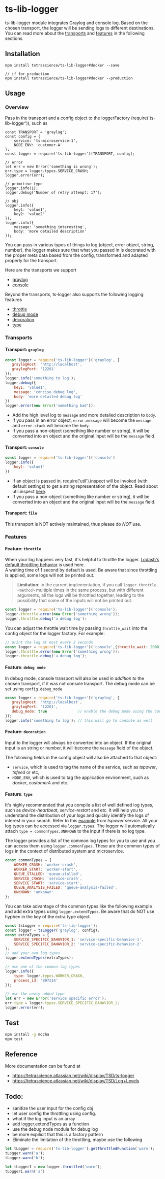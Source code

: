 # ts-lib-logger

ts-lib-logger module integrates Graylog and console log. 
Based on the chosen transport, the logger will be sending logs to different destinations. 
You can read more about the [transports](#transports) and [features](#features) in the following sections. 

## Installation
```
npm install tetrascience/ts-lib-logger#docker --save

// if for production
npm install tetrascience/ts-lib-logger#docker --production
```

## Usage

### Overview
Pass in  the transport and a config object to the loggerFactory (require('ts-lib-logger')), such as

```
const TRANSPORT = 'graylog';
const config = {
    service: 'ts-microservice-1',
    NODE_ENV: 'customer-A'
};
const logger = require('ts-lib-logger')(TRANSPORT, config);

// error 
let err = new Error('something is wrong');
err.type = logger.types.SERVICE_CRASH;
logger.error(err);

// primitive type
logger.info(1);
logger.debug('Number of retry attempt: 17');

// obj
logger.info({
    key1: 'value1',
    key2: 'value2'
});
logger.info({
    message: 'something interesting',
    body: 'more detailed description'
});
```

You can pass in various types of things to log (object, error object, string, number), 
the logger makes sure that what you passed in is decorated with the proper meta data based from the config, 
transformed and adapted properly for the transport. 

Here are the transports we support
* [graylog](#transport-graylog)
* [console](#transport-console)

Beyond the transports, ts-logger also supports the following logging features
* [throttle](#feature-throttle)
* [debug mode]((#feature-debug-mode))
* [decoration](#feature-decoration)
* [type](#feature-type)


### Transports
#### Transport: `graylog`
```javascript
const logger = require('ts-lib-logger')('graylog', {
   graylogHost: 'http://localhost',
   graylogPort: '12201'
});
logger.info('something to log');
logger.debug({
    key1: 'value1',
    message: 'concise debug log',
    body: 'more detailed debug log'
})
logger.error(new Error('something bad'));
```
* Add the high level log to `message` and more detailed description to `body`. 
* If you pass in an error object, `error.message` will become the `message` and `error.stack` will become the `body`.
* If you pass a non-object (something like number or string), it will be converted into an object and the 
original input will be the `message` field. 
  
#### Transport: `console`
```javascript
const logger = require('ts-lib-logger')('console')
logger.info({
    key1: 'value1'
})
```
* If an object is passed in, require('util').inspect will be invoked (with default settings) 
to get a string representation of the object.
Read about util.inspect [here](https://nodejs.org/api/util.html#util_util_inspect_object_options).
* If you pass a non-object (something like number or string), it will be converted into an object and the 
original input will be the `message` field. 

#### Transport: `file`
This transport is NOT actively maintained, thus please do *NOT* use.


### Features

#### Feature: `throttle`
When your log happens very fast, it's helpful to throttle the logger. 
[Lodash's default throttling behavior](https://lodash.com/docs/4.17.4#throttle) is used here.  
A waiting time of 1 second by default is used. 
Be aware that since throttling is applied, some logs will not be printed out. 

> **Limitation**: in the current implementation, if you call `logger.throttle.<method>` multiple times
in the same process, but with different arguments, all the logs will be throttled together, leading 
to the possibility that some of the inputs will not be printed out.

```javascript
const logger = require('ts-lib-logger')('console');
logger.throttle.error(new Error('something wrong'));
logger.throttle.debug('a debug log');
```
You can adjust the throttle wait time by passing `throttle_wait` into the config object for the logger factory. For example:
```javascript
// print the log at most every 2 seconds
const logger = require('ts-lib-logger')('console',{throttle_wait: 2000);
logger.throttle.error(new Error('something wrong'));
logger.throttle.debug('a debug log');
```

#### Feature: `debug mode`
In debug mode, console transport will also be used *in addition to* the chosen transport, if it was not console transport. 
The debug mode can be set using `config.debug_mode`
```javascript
const logger = require('ts-lib-logger')('graylog', {
   graylogHost: 'http://localhost',
   graylogPort: '12201',
   debug_mode: true              // enable the debug mode using the config
});
logger.info('something to log'); // this will go to console as well

```
#### Feature: `decoration`
Input to the logger will always be converted into an object. 
If the original input is an string or number, it will become the `message` field of the object. 

The following fields in the config object will also be attached to that object: 
* `service`, which is used to tag the name of the service, such as *tspower*, *tsfeed* or etc,
* `NODE_ENV`, which is used to tag the application environment, such as *docker*, *customerA* and etc. 

#### Feature: `type`
It's highly recommended that you compile a list of well defined log types, such as *device-heartbeat*, *service-restart* and etc. 
It will help you to understand the distribution of your logs and quickly identify the logs of interest in your search. 
Refer to this [example](https://github.com/tetrascience/tsboss/blob/docker/utils/logger.js) from *tspower* service. All your log types can 
be accessed via `logger.types`. The logger will automatically attach `type = commonTypes.UNKNOWN` 
to the input if there is no log type. 

The logger provides a list of the common log types for you to use and you can access them using `logger.commonTypes`. 
These are the common types of logs in the context of distributed system and microservice. 
```javascript
const commonTypes = {
    WORKER_CRASH: 'worker-crash',
    WORKER_START: 'worker-start',
    QUEUE_STALLED: 'queue-stalled',
    SERVICE_CRASH: 'service-crash',
    SERVICE_START: 'service-start',
    QUEUE_ANALYSIS_FAILED: 'queue-analysis-failed',
    UNKNOWN: 'unknown'
};
```

You can take advantage of the common types like the following example and add extra types using `logger.extendTypes`. Be aware that
do NOT use hyphen in the key of the extra type object. 
```javascript
const tsLogger = require('ts-lib-logger');
const logger = tsLogger('graylog', config);
const extraTypes = {
    SERVICE_SPECIFIC_BAHAVIOR_1: 'service-specific-behavior-1',
    SERVICE_SPECIFIC_BAHAVIOR_2: 'service-specific-behavior-2'
};
// add your own log types
logger.extendTypes(extraTypes); 

// use one of the common log types
logger.info({
    type: logger.types.WORKER_CRASH,
    process_id: '897214'
});

// use the newly added type
let err = new Error('service specific error');
err.type = logger.types.SERVICE_SPECIFIC_BAHAVIOR_1;
logger.error(err);
```

## Test
```bash
npm install -g mocha
npm test
```

## Reference
More documentation can be found at
* https://tetrascience.atlassian.net/wiki/display/TSD/ts-logger
* https://tetrascience.atlassian.net/wiki/display/TSD/Log+Levels

## Todo: 
* sanitize the user input for the config obj
* let user config the throttling using config. 
* what if the log input is an array
* add logger.extendTypes as a function
* use the debug node module for debug log
* be more expilicit that this is a factory pattern
* Eliminate the limitation of the throttling, maybe use the following
```javascript
let tLogger = require('ts-lib-logger').getThrottledFunction('warn');
tLogger.warn('a');
tLogger.warn('b');

let tLogger1 = new logger.throttled('warn');
tLogger1.warn('a')

```
